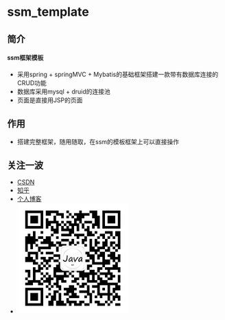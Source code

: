 # ssm_template
## 简介
#### ssm框架模板
* 采用spring + springMVC + Mybatis的基础框架搭建一款带有数据库连接的CRUD功能
* 数据库采用mysql + druid的连接池
* 页面是直接用JSP的页面

## 作用
* 搭建完整框架，随用随取，在ssm的模板框架上可以直接操作

## 关注一波
* [CSDN](https://blog.csdn.net/ghostxbh)
* [知乎](https://www.zhihu.com/people/ghostxbh)
* [个人博客](http://www.uzykj.com)
* ![微信公众号](https://github.com/ghostxbh/ssm_template/blob/master/picture/wxgzh.jpg)
